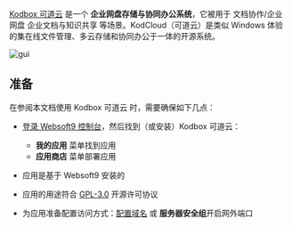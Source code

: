 [Kodbox 可道云](https://kodcloud.com/) 是一个 **企业网盘存储与协同办公系统**，它被用于 文档协作/企业网盘 企业文档与知识共享  等场景。KodCloud（可道云）是类似 Windows 体验的集在线文件管理、多云存储和协同办公于一体的开源系统。


![gui](https://libs.websoft9.com/Websoft9/DocsPicture/zh/kodcloud/kodcloud-gui-websoft9.png)


## 准备

在参阅本文档使用 Kodbox 可道云 时，需要确保如下几点：

- [登录 Websoft9 控制台](./login-console)，然后找到（或安装）Kodbox 可道云：
  - **我的应用** 菜单找到应用 
  - **应用商店** 菜单部署应用

- 应用是基于 Websoft9 安装的


- 应用的用途符合 [GPL-3.0](https://opensource.org/licenses/GPL-3.0) 开源许可协议


- 为应用准备配置访问方式：[配置域名](./domain-set) 或 **服务器安全组**开启网外端口
